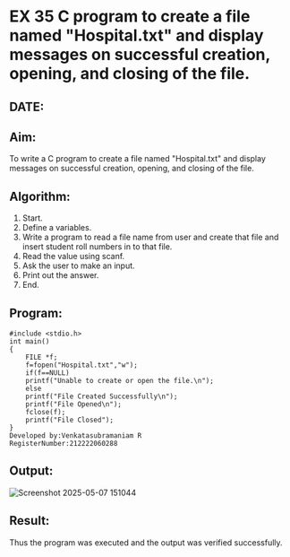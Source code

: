 # EX 35 C program to create a file named "Hospital.txt" and display messages on successful creation, opening, and closing of the file.
## DATE: 
## Aim:
To write a C program to create a file named "Hospital.txt" and display messages on successful creation, opening, and closing of the file.

## Algorithm:
1. Start.
2. Define a variables.
3. Write a program to read a file name from user and create that file and insert student
roll numbers in to that file.
4. Read the value using scanf.
5. Ask the user to make an input.
6. Print out the answer.
7. End.
## Program:
```
#include <stdio.h>
int main()
{
    FILE *f;
    f=fopen("Hospital.txt","w");
    if(f==NULL)
    printf("Unable to create or open the file.\n");
    else
    printf("File Created Successfully\n");
    printf("File Opened\n");
    fclose(f);
    printf("File Closed");
}
Developed by:Venkatasubramaniam R
RegisterNumber:212222060288
```
## Output:
![Screenshot 2025-05-07 151044](https://github.com/user-attachments/assets/1e6fc828-c7e2-4499-a0cc-db9c9812b501)



## Result:
Thus the program was executed and the output was verified successfully.
